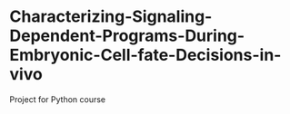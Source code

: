 # Characterizing-Signaling-Dependent-Programs-During-Embryonic-Cell-fate-Decisions-in-vivo
Project for Python course

